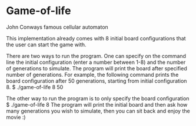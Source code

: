 # Game-of-life
John Conways famous cellular automaton 

This implementation already comes with 8 initial board configurations that the user can start the game with.

There are two ways to run the program. One can specify on the command line the initial configuration 
(enter a number between 1-8) and the number of generations to simulate. The program will print the board after specified number
of generations. For example, the following command prints the board configuration after 50 generations, starting 
from initial configuration 8. $ ./game-of-life 8 50

The other way to run the program is to only specify the board configuration $ ./game-of-life 8 
The program will print the initial board and then ask how many generations you wish to simulate, then you can sit
back and enjoy the movie :)
